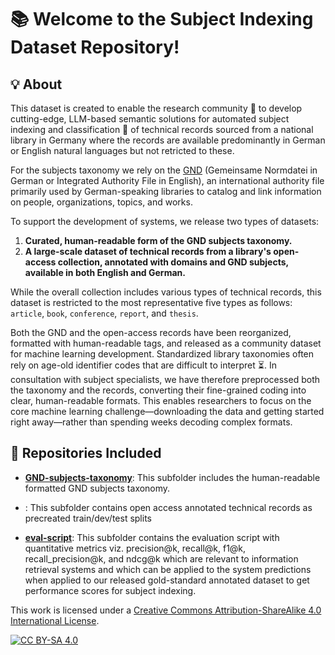 # 📚 Welcome to the Subject Indexing Dataset Repository!

## 💡 About

This dataset is created to enable the research community 🤝 to develop cutting-edge, LLM-based semantic solutions for automated subject indexing and classification 📑 of technical records sourced from a national library in Germany where the records are available predominantly in German or English natural languages but not retricted to these. 

For the subjects taxonomy we rely on the [GND](https://www.dnb.de/EN/Professionell/Standardisierung/GND/gnd_node.html) (Gemeinsame Normdatei in German or Integrated Authority File in English), an international authority file primarily used by German-speaking libraries to catalog and link information on people, organizations, topics, and works.


To support the development of systems, we release two types of datasets:

1. **Curated, human-readable form of the GND subjects taxonomy.**
2. **A large-scale dataset of technical records from a library's open-access collection, annotated with domains and GND subjects, available in both English and German.**

While the overall collection includes various types of technical records, this dataset is restricted to the most representative five types as follows: `article`, `book`, `conference`, `report`, and `thesis`. 

Both the GND and the open-access records have been reorganized, formatted with human-readable tags, and released as a community dataset for machine learning development. Standardized library taxonomies often rely on age-old identifier codes that are difficult to interpret ⏳. In consultation with subject specialists, we have therefore preprocessed both the taxonomy and the records, converting their fine-grained coding into clear, human-readable formats. This enables researchers to focus on the core machine learning challenge—downloading the data and getting started right away—rather than spending weeks decoding complex formats.


## 📂 Repositories Included

- [**GND-subjects-taxonomy**](https://github.com/sciknoworg/subject-indexing-dataset/tree/main/GND-subjects-taxonomy): This subfolder includes the human-readable formatted GND subjects taxonomy. 

- : This subfolder contains open access annotated technical records as precreated train/dev/test splits

- [**eval-script**](https://github.com/jd-coderepos/subject-indexing/tree/main/eval-script): This subfolder contains the evaluation script with quantitative metrics viz. precision@k, recall@k, f1@k, recall_precision@k, and ndcg@k which are relevant to information retrieval systems and which can be applied to the system predictions when applied to our released gold-standard annotated dataset to get performance scores for subject indexing.

<!-- ## 📧 Contact

llms4subjects [at] gmail.com

## 💡 Citation

The recommended citation for this dataset resource is provided below. If you find this resource useful, please consider citing it.

```bibtex
@InProceedings{dsouza-EtAl:2025:SemEval2025,
author    = {D'Souza, Jennifer and Sadruddin, Sameer and Israel, Holger and Begoin, Mathias and Slawig, Diana},
title     = {SemEval-2025 Task 5: LLMs4Subjects - LLM-based Automated Subject Tagging for a National Technical Library's Open-Access Catalog},
booktitle = {Proceedings of the 19th International Workshop on Semantic Evaluation (SemEval-2025)},
month     = {August},
year      = {2025},
address   = {Vienna, Austria},
publisher = {Association for Computational Linguistics},
pages     = {1082--1095},
url       = {https://aclanthology.org/2025.semeval2025-1.139}
}
```

```bibtex
@misc{D_Souza_The_GermEval_2025_2025,
author = {D'Souza, Jennifer and Sadruddin, Sameer and Israel, Holger and Begoin, Mathias and Slawig, Diana},
doi = {10.5281/zenodo.16743609},
month = mar,
title = {{The GermEval 2025 2nd LLMs4Subjects Shared Task Dataset}},
url = {https://github.com/sciknoworg/llms4subjects},
year = {2025}
}
```

## ⭐ Acknowledgements

The **LLMs4Subjects** shared task, organized as GermEval 2025, is jointly supported by the [SCINEXT project](https://scinext-project.github.io/) (BMBF, German Federal Ministry of Education and Research, Grant ID: 01lS22070) and the [NFDI4DataScience initiative](https://www.nfdi4datascience.de/) (DFG, German Research Foundation, Grant ID: 460234259).
 -->

This work is licensed under a
[Creative Commons Attribution-ShareAlike 4.0 International License][cc-by-sa].

[![CC BY-SA 4.0][cc-by-sa-image]][cc-by-sa]

[cc-by-sa]: http://creativecommons.org/licenses/by-sa/4.0/
[cc-by-sa-image]: https://licensebuttons.net/l/by-sa/4.0/88x31.png
[cc-by-sa-shield]: https://img.shields.io/badge/License-CC%20BY--SA%204.0-lightgrey.svg